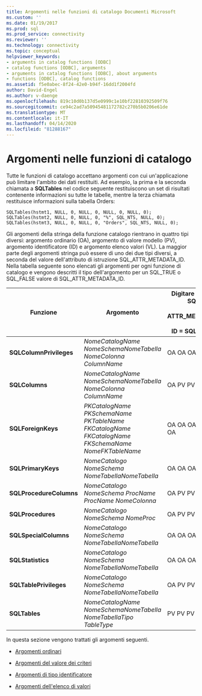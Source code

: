 ```yaml
---
title: Argomenti nelle funzioni di catalogo Documenti Microsoft
ms.custom: ''
ms.date: 01/19/2017
ms.prod: sql
ms.prod_service: connectivity
ms.reviewer: ''
ms.technology: connectivity
ms.topic: conceptual
helpviewer_keywords:
- arguments in catalog functions [ODBC]
- catalog functions [ODBC], arguments
- arguments in catalog functions [ODBC], about arguments
- functions [ODBC], catalog functions
ms.assetid: f5e0abec-8f24-42e0-b94f-16dd1f2004fd
author: David-Engel
ms.author: v-daenge
ms.openlocfilehash: 819c10d0b137d5e0999c1e10bf22810392509f76
ms.sourcegitcommit: ce94c2ad7a50945481172782c270b5b0206e61de
ms.translationtype: MT
ms.contentlocale: it-IT
ms.lasthandoff: 04/14/2020
ms.locfileid: "81288167"
---
```

# <a name="arguments-in-catalog-functions"></a>Argomenti nelle funzioni di catalogo
Tutte le funzioni di catalogo accettano argomenti con cui un'applicazione può limitare l'ambito dei dati restituiti. Ad esempio, la prima e la seconda chiamata a **SQLTables** nel codice seguente restituiscono un set di risultati contenente informazioni su tutte le tabelle, mentre la terza chiamata restituisce informazioni sulla tabella Orders:  
  
```  
SQLTables(hstmt1, NULL, 0, NULL, 0, NULL, 0, NULL, 0);  
SQLTables(hstmt2, NULL, 0, NULL, 0, "%", SQL_NTS, NULL, 0);  
SQLTables(hstmt3, NULL, 0, NULL, 0, "Orders", SQL_NTS, NULL, 0);  
```  
  
 Gli argomenti della stringa della funzione catalogo rientrano in quattro tipi diversi: argomento ordinario (OA), argomento di valore modello (PV), argomento identificatore (ID) e argomento elenco valori (VL). La maggior parte degli argomenti stringa può essere di uno dei due tipi diversi, a seconda del valore dell'attributo di istruzione SQL_ATTR_METADATA_ID. Nella tabella seguente sono elencati gli argomenti per ogni funzione di catalogo e vengono descritti il tipo dell'argomento per un SQL_TRUE o SQL_FALSE valore di SQL_ATTR_METADATA_ID.  
  
|Funzione|Argomento|Digitare quando SQL_<br /><br /> ATTR_METADATA_<br /><br /> ID = SQL_FALSE|Digitare quando SQL_<br /><br /> ATTR_METADATA_<br /><br /> ID (ID) SQL_TRUE|  
|--------------|--------------|---------------------------------------------------------------|--------------------------------------------------------------|  
|**SQLColumnPrivileges**|*NomeCatalogName* *NomeSchemaNomeTabella* *NomeColonna* *ColumnName*|OA OA OA PV|ID ID ID ID|  
|**SQLColumns**|*NomeCatalogName* *NomeSchemaNomeTabella* *NomeColonna* *ColumnName*|OA PV PV PV|ID ID ID ID|  
|**SQLForeignKeys**|*PKCatalogName* *PKSchemaName* *PKTableName FKCatalogName* *FKCatalogName* *FKSchemaName* *NomeFKTableName*|OA OA OA OA OA OA|ID ID ID ID ID ID|  
|**SQLPrimaryKeys**|*NomeCatalogo* *NomeSchema* *NomeTabellaNomeTabella*|OA OA OA|ID ID ID|  
|**SQLProcedureColumns**|*NomeCatalogo* *NomeSchema ProcName* *ProcName* *NomeColonna*|OA PV PV PV|ID ID ID ID|  
|**SQLProcedures**|*NomeCatalogo* *NomeSchema* *NomeProc*|OA PV PV|ID ID ID|  
|**SQLSpecialColumns**|*NomeCatalogo* *NomeSchema* *NomeTabellaNomeTabella*|OA OA OA|ID ID ID|  
|**SQLStatistics**|*NomeCatalogo* *NomeSchema* *NomeTabellaNomeTabella*|OA OA OA|ID ID ID|  
|**SQLTablePrivileges**|*NomeCatalogo* *NomeSchema* *NomeTabellaNomeTabella*|OA PV PV|ID ID ID|  
|**SQLTables**|*NomeCatalogName* *NomeSchemaNomeTabella* *NomeTabellaTipo* *TableType*|PV PV PV VL|ID ID ID VL|  
  
 In questa sezione vengono trattati gli argomenti seguenti.  
  
-   [Argomenti ordinari](../../../odbc/reference/develop-app/ordinary-arguments.md)  
  
-   [Argomenti del valore dei criteri](../../../odbc/reference/develop-app/pattern-value-arguments.md)  
  
-   [Argomenti di tipo identificatore](../../../odbc/reference/develop-app/identifier-arguments.md)  
  
-   [Argomenti dell'elenco di valori](../../../odbc/reference/develop-app/value-list-arguments.md)
